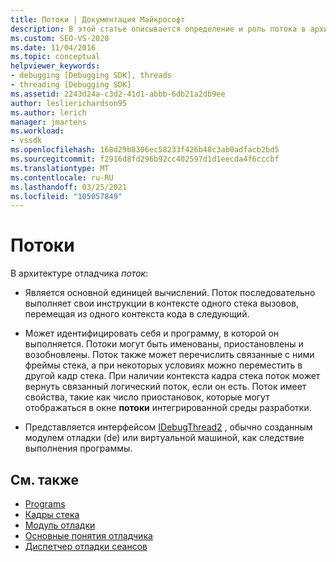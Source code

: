 ```yaml
---
title: Потоки | Документация Майкрософт
description: В этой статье описывается определение и роль потока в архитектуре отладчика в Visual Studio.
ms.custom: SEO-VS-2020
ms.date: 11/04/2016
ms.topic: conceptual
helpviewer_keywords:
- debugging [Debugging SDK], threads
- threading [Debugging SDK]
ms.assetid: 2243d24a-c3d2-41d1-abbb-6db21a2db9ee
author: leslierichardson95
ms.author: lerich
manager: jmartens
ms.workload:
- vssdk
ms.openlocfilehash: 168d29b8306ec58233f426b48c3ab0adfacb2bd5
ms.sourcegitcommit: f2916d8fd296b92cc402597d1d1eecda4f6cccbf
ms.translationtype: MT
ms.contentlocale: ru-RU
ms.lasthandoff: 03/25/2021
ms.locfileid: "105057849"
---
```

# <a name="threads"></a>Потоки
В архитектуре отладчика *поток*:

- Является основной единицей вычислений. Поток последовательно выполняет свои инструкции в контексте одного стека вызовов, перемещая из одного контекста кода в следующий.

- Может идентифицировать себя и программу, в которой он выполняется. Потоки могут быть именованы, приостановлены и возобновлены. Поток также может перечислить связанные с ними фреймы стека, а при некоторых условиях можно переместить в другой кадр стека. При наличии контекста кадра стека поток может вернуть связанный логический поток, если он есть. Поток имеет свойства, такие как число приостановок, которые могут отображаться в окне **потоки** интегрированной среды разработки.

- Представляется интерфейсом [IDebugThread2](../../extensibility/debugger/reference/idebugthread2.md) , обычно созданным модулем отладки (de) или виртуальной машиной, как следствие выполнения программы.

## <a name="see-also"></a>См. также
- [Programs](../../extensibility/debugger/programs.md)
- [Кадры стека](../../extensibility/debugger/stack-frames.md)
- [Модуль отладки](../../extensibility/debugger/debug-engine.md)
- [Основные понятия отладчика](../../extensibility/debugger/debugger-concepts.md)
- [Диспетчер отладки сеансов](../../extensibility/debugger/session-debug-manager.md)
